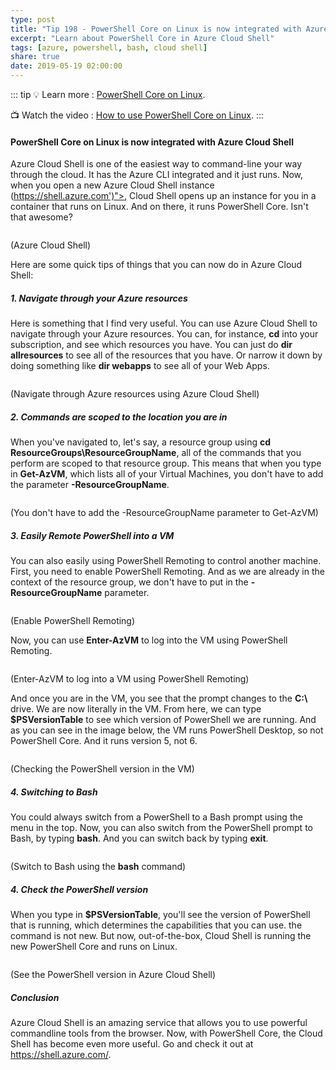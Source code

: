 ```yaml
---
type: post
title: "Tip 198 - PowerShell Core on Linux is now integrated with Azure Cloud Shell"
excerpt: "Learn about PowerShell Core in Azure Cloud Shell"
tags: [azure, powershell, bash, cloud shell]
share: true
date: 2019-05-19 02:00:00
---
```


::: tip
:bulb: Learn more : [PowerShell Core on Linux](https://docs.microsoft.com/en-us/powershell/scripting/install/installing-powershell-core-on-linux?view=powershell-6?WT.mc_id=docs-azuredevtips-azureappsdev). 

:tv: Watch the video : [How to use PowerShell Core on Linux](https://www.youtube.com/watch?v=iLK8SkkHHjo&list=PLLasX02E8BPCNCK8Thcxu-Y-XcBUbhFWC&index=56&?WT.mc_id=youtube-azuredevtips-azureappsdev).
:::

#### PowerShell Core on Linux is now integrated with Azure Cloud Shell

Azure Cloud Shell is one of the easiest way to command-line your way through the cloud. It has the Azure CLI integrated and it just runs. Now, when you open a new Azure Cloud Shell instance (https://shell.azure.com')">, Cloud Shell opens up an instance for you in a container that runs on Linux. And on there, it runs PowerShell Core. Isn't that awesome? 

<img :src="$withBase('/files/AzureCloudShell.png')">

(Azure Cloud Shell)

Here are some quick tips of things that you can now do in Azure Cloud Shell:

##### 1. Navigate through your Azure resources

Here is something that I find very useful. You can use Azure Cloud Shell to navigate through your Azure resources. You can, for instance, **cd** into your subscription, and see which resources you have. 
You can just do **dir allresources** to see all of the resources that you have. Or narrow it down by doing something like **dir webapps** to see all of your Web Apps. 

<img :src="$withBase('/files/NavigateThoughAzureResources.png')">

(Navigate through Azure resources using Azure Cloud Shell)

##### 2. Commands are scoped to the location you are in

When you've navigated to, let's say, a resource group using **cd ResourceGroups\ResourceGroupName**, all of the commands that you perform are scoped to that resource group. This means that when you type in **Get-AzVM**, which lists all of your Virtual Machines, you don't have to add the parameter **-ResourceGroupName**.

<img :src="$withBase('/files/CommandsAreScopedToLocation.png')">

(You don't have to add the -ResourceGroupName parameter to Get-AzVM)

##### 3. Easily Remote PowerShell into a VM

You can also easily using PowerShell Remoting to control another machine. First, you need to enable PowerShell Remoting. And as we are already in the context of the resource group, we don't have to put in the **-ResourceGroupName** parameter.

<img :src="$withBase('/files/EnablePSRemoting.png')">

(Enable PowerShell Remoting)

Now, you can use **Enter-AzVM** to log into the VM using PowerShell Remoting.

<img :src="$withBase('/files/EnterVM.png')">

(Enter-AzVM to log into a VM using PowerShell Remoting)

And once you are in the VM, you see that the prompt changes to the **C:\\** drive. We are now literally in the VM.
From here, we can type **\$PSVersionTable** to see which version of PowerShell we are running. And as you can see in the image below, the VM runs PowerShell Desktop, so not PowerShell Core. And it runs version 5, not 6.

<img :src="$withBase('/files/PSVersionInRemoteVM.png')">

(Checking the PowerShell version in the VM)

##### 4. Switching to Bash

You could always switch from a PowerShell to a Bash prompt using the menu in the top. Now, you can also switch from the PowerShell prompt to Bash, by typing **bash**. And you can switch back by typing **exit**.

<img :src="$withBase('/files/SwitchToBash.png')">

(Switch to Bash using the **bash** command)

##### 4. Check the PowerShell version

When you type in **\$PSVersionTable**, you'll see the version of PowerShell that is running, which determines the capabilities that you can use. the command is not new. But now, out-of-the-box, Cloud Shell is running the new PowerShell Core and runs on Linux. 

<img :src="$withBase('/files/PowerShellVersion.png')">

(See the PowerShell version in Azure Cloud Shell)

##### Conclusion

Azure Cloud Shell is an amazing service that allows you to use powerful commandline tools from the browser. Now, with PowerShell Core, the Cloud Shell has become even more useful. Go and check it out at https://shell.azure.com/.

